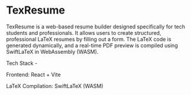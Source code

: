 # TexResume
TexResume is a web-based resume builder designed specifically for tech students and professionals. It allows users to create structured, professional LaTeX resumes by filling out a form. The LaTeX code is generated dynamically, and a real-time PDF preview is compiled using SwiftLaTeX in WebAssembly (WASM).

Tech Stack - 

Frontend: React + Vite

LaTeX Compilation: SwiftLaTeX (WASM)